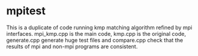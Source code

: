 # mpitest

This is a duplicate of code running kmp matching algorithm refined by mpi interfaces.
mpi_kmp.cpp is the main code, kmp.cpp is the original code, generate.cpp generate huge test files and compare.cpp check that the results of mpi and non-mpi programs are consistent. 

